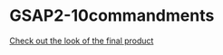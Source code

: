 # GSAP2-10commandments

[Check out the look of the final product](https://nguy2819.github.io/GSAP2-10commandments/)
